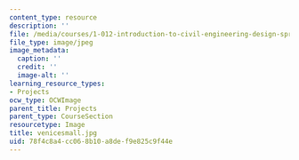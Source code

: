 ```yaml
---
content_type: resource
description: ''
file: /media/courses/1-012-introduction-to-civil-engineering-design-spring-2002/78f4c8a4cc068b10a8def9e825c9f44e_venicesmall.jpg
file_type: image/jpeg
image_metadata:
  caption: ''
  credit: ''
  image-alt: ''
learning_resource_types:
- Projects
ocw_type: OCWImage
parent_title: Projects
parent_type: CourseSection
resourcetype: Image
title: venicesmall.jpg
uid: 78f4c8a4-cc06-8b10-a8de-f9e825c9f44e
---
```

